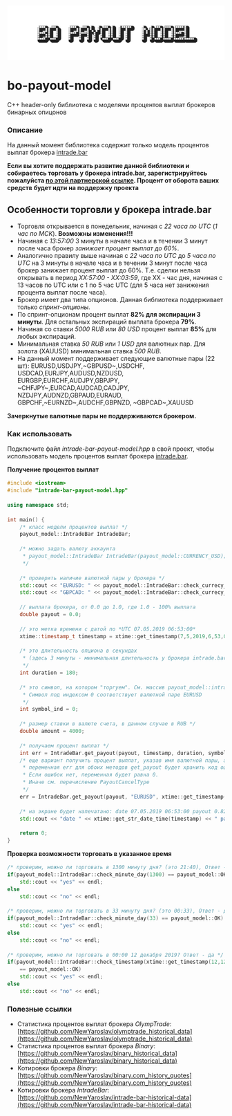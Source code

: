 ![logo](doc/logo-640-160.png)
# bo-payout-model
С++ header-only библиотека с моделями процентов выплат брокеров бинарных опицонов

### Описание

На данный момент библиотека содержит только модель процентов выплат брокера [intrade.bar](https://intrade.bar)

**Если вы хотите поддержать развитие данной библиотеки и собираетесь торговать у брокера intrade.bar, зарегистрируйтесь пожалуйста [по этой партнерской ссылке](https://intrade.bar/67204). Процент от оборота ваших средств будет идти на поддержку проекта**


## Особенности торговли у брокера intrade.bar

- Торговля открывается в понедельник, начиная с *22 часа по UTC* (*1 час по МСК*). **Возможны изменения!!!**
- Начиная с *13:57:00* 3 минуты в начале часа и в течении 3 минут после часа брокер *занижает процент выплат до 60%*.
- Аналогично правилу выше начиная с *22 часа по UTC* до *5 часа по UTC* на 3 минуты в начале часа и в течении 3 минут после часа брокер занижает процент выплат до 60%.
Т.е. сделки нельзя открывать в период *XX:57:00 - XX:03:59*, где XX - час дня, начиная с 13 часов по UTC или с 1 по 5 час UTC (для 5 часа нет занижения процента выплат после часа).
- Брокер имеет два типа опционов. Данная библиотека поддерживает только *спринт-опционы*.
- По спринт-опционам процент выплат **82% для экспирации 3 минуты**. Для остальных экспираций выплата брокера **79%**.
- Начиная со ставки *5000 RUB* или *80 USD* процент выплат **85%** для любых экспираций.
- Минимальная ставка *50 RUB* или *1 USD* для валютных пар. Для золота (XAUUSD) минимальная ставка *500 RUB*.
- На данный момент поддерживает следующие валютные пары (22 шт): 
	EURUSD,USDJPY,~GBPUSD~,USDCHF,
	USDCAD,EURJPY,AUDUSD,NZDUSD,
	EURGBP,EURCHF,AUDJPY,GBPJPY,
	~CHFJPY~,EURCAD,AUDCAD,CADJPY,
	NZDJPY,AUDNZD,GBPAUD,EURAUD,
	GBPCHF,~EURNZD~,AUDCHF,GBPNZD,
	~GBPCAD~,XAUUSD

**Зачеркнутые валютные пары не поддерживаются брокером.**

### Как использовать

Подключите файл *intrade-bar-payout-model.hpp* в свой проект, чтобы использовать модель процентов выплат брокера [intrade.bar](www.intrade.bar/67204).

**Получение процентов выплат**

```C++
#include <iostream>
#include "intrade-bar-payout-model.hpp"

using namespace std;

int main() {
	/* класс модели процентов выплат */
    payout_model::IntradeBar IntradeBar;
	
	/* можно задать валюту аккаунта
	 * payout_model::IntradeBar IntradeBar(payout_model::CURRENCY_USD);
	 */
	 
	/* проверить наличие валютной пары у брокера */
	std::cout << "EURUSD: " << payout_model::IntradeBar::check_currecy_pair_name("EURUSD") << endl;
    std::cout << "GBPCAD: " << payout_model::IntradeBar::check_currecy_pair_name("GBPCAD") << endl;

	// выплата брокера, от 0.0 до 1.0, где 1.0 - 100% выплата
    double payout = 0.0;
	
	// это метка времени с датой по *UTC 07.05.2019 06:53:00*
	xtime::timestamp_t timestamp = xtime::get_timestamp(7,5,2019,6,53,00); 
	
	/* это длительность опциона в секундах 
	 * (здесь 3 минуты - минимальная длительность у брокера intrade.bar
	 */
	int duration = 180;
	
	/* это символ, на котором "торгуем". См. массив payout_model::intrade_bar_currency_pairs
	 * Символ под индексом 0 соответствует валютной паре EURUSD
	 */
	int symbol_ind = 0;
	
	/* размер ставки в валюте счета, в данном случае в RUB */
	double amount = 4000;
	
	/* получаем процент выплат */
    int err = IntradeBar.get_payout(payout, timestamp, duration, symbol_ind, amount);
	/* еще вариант получить процент выплат, указав имя валютной пары, а не индекс в библиотеке
	 * переменная err для обоих методов get_payout будет хранить код ошибки.
	 * Если ошибок нет, переменная будет равна 0.
	 * Иначе см. перечисление PayoutCancelType
	 */
	err = IntradeBar.get_payout(payout, "EURUSD", xtime::get_timestamp(5,3,2019,9), 180, 5000);
	
	/* на экране будет напечатано: date 07.05.2019 06:53:00 payout 0.82 */
    std::cout << "date " << xtime::get_str_date_time(timestamp) << " payout " << payout << std::endl;
	
    return 0;
}
```

**Проверка возможности торговать в указанное время**

```C++
/* проверим, можно ли торговать в 1300 минуту дня? (это 21:40), Ответ - нет */
if(payout_model::IntradeBar::check_minute_day(1300) == payout_model::OK)
	std::cout << "yes" << endl;
else 
	std::cout << "no" << endl;

/* проверим, можно ли торговать в 33 минуту дня? (это 00:33), Ответ - да */
if(payout_model::IntradeBar::check_minute_day(33) == payout_model::OK)
	std::cout << "yes" << endl;
else
	std::cout << "no" << endl;
	
/* проверим, можно ли торговать в 00:00 12 декабря 2019? Ответ - да */
if(payout_model::IntradeBar::check_timestamp(xtime::get_timestamp(12,12,2019,0,0,0))
	== payout_model::OK)
	std::cout << "yes" << endl;
else
	std::cout << "no" << endl;

```


### Полезные ссылки

* Статистика процентов выплат брокера *OlympTrade*: [https://github.com/NewYaroslav/olymptrade_historical_data](https://github.com/NewYaroslav/olymptrade_historical_data)
* Статистика процентов выплат брокера *Binary*: [https://github.com/NewYaroslav/binary_historical_data](https://github.com/NewYaroslav/binary_historical_data)
* Котировки брокера *Binary*: [https://github.com/NewYaroslav/binary.com_history_quotes](https://github.com/NewYaroslav/binary.com_history_quotes)
* Котировки брокера *IntradeBar*: [https://github.com/NewYaroslav/intrade-bar-historical-data](https://github.com/NewYaroslav/intrade-bar-historical-data)


